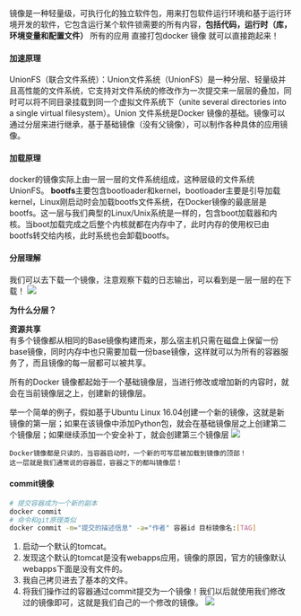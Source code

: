 镜像是一种轻量级，可执行化的独立软件包，用来打包软件运行环境和基于运行环境开发的软件，它包含运行某个软件锁需要的所有内容，**包括代码，运行时（库，环境变量和配置文件）**
所有的应用 直接打包docker 镜像 就可以直接跑起来！

#### 加速原理
UnionFS（联合文件系统）：Union文件系统（UnionFS）是一种分层、轻量级并且高性能的文件系统，它支持对文件系统的修改作为一次提交来一层层的叠加，同时可以将不同目录挂载到同一个虚拟文件系统下（unite several directories into a single virtual filesystem）。Union 文件系统是Docker 镜像的基础。镜像可以通过分层来进行继承，基于基础镜像（没有父镜像），可以制作各种具体的应用镜像。

#### 加载原理
docker的镜像实际上由一层一层的文件系统组成，这种层级的文件系统UnionFS。
**bootfs**主要包含bootloader和kernel，bootloader主要是引导加载kernel，Linux刚启动时会加载bootfs文件系统，在Docker镜像的最底层是bootfs。这一层与我们典型的Linux/Unix系统是一样的，包含boot加载器和内核。当boot加载完成之后整个内核就都在内存中了，此时内存的使用权已由bootfs转交给内核，此时系统也会卸载bootfs。

#### 分层理解
我们可以去下载一个镜像，注意观察下载的日志输出，可以看到是一层一层的在下载！
![](https://i-blog.csdnimg.cn/blog_migrate/e51fbbd6de3477abf31e5e9125ac5da6.png)

**为什么分层？**

**资源共享**      
有多个镜像都从相同的Base镜像构建而来，那么宿主机只需在磁盘上保留一份base镜像，同时内存中也只需要加载一份base镜像，这样就可以为所有的容器服务了，而且镜像的每一层都可以被共享。

所有的Docker 镜像都起始于一个基础镜像层，当进行修改或增加新的内容时，就会在当前镜像层之上，创建新的镜像层。  

举一个简单的例子，假如基于Ubuntu Linux 16.04创建一个新的镜像，这就是新镜像的第一层；如果在该镜像中添加Python包，就会在基础镜像层之上创建第二个镜像层；如果继续添加一个安全补丁，就会创建第三个镜像层
![](https://i-blog.csdnimg.cn/blog_migrate/6bfe275bfb1a5616607dd187b336a878.png)

    Docker镜像都是只读的，当容器启动时，一个新的可写层被加载到镜像的顶部！  
    这一层就是我们通常说的容器层，容器之下的都叫镜像层！

#### commit镜像
```bash
# 提交容器成为一个新的副本
docker commit
# 命令和git原理类似
docker commit -m="提交的描述信息" -a="作者" 容器id 目标镜像名:[TAG]
```

1. 启动一个默认的tomcat。  
2. 发现这个默认的tomcat是没有webapps应用，镜像的原因，官方的镜像默认webapps下面是没有文件的。  
3. 我自己拷贝进去了基本的文件。  
4. 将我们操作过的容器通过commit提交为一个镜像！我们以后就使用我们修改过的镜像即可，这就是我们自己的一个修改的镜像。
![](https://i-blog.csdnimg.cn/blog_migrate/3eca003f25096d1dc9315de8d252603f.png)
